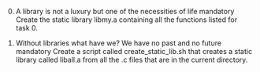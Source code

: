 0. A library is not a luxury but one of the necessities of life
mandatory
Create the static library libmy.a containing all the functions listed for task 0.

1. Without libraries what have we? We have no past and no future
mandatory
Create a script called create_static_lib.sh that creates a static library called liball.a from all the .c files that are in the current directory.
